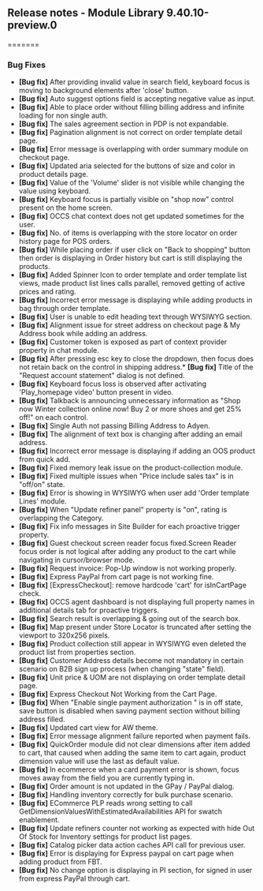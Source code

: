 ## Release notes - Module Library 9.40.10-preview.0
=======

### Bug Fixes

* **[Bug fix]** After providing invalid value in search field, keyboard focus is moving to background elements after 'close' button.
* **[Bug fix]** Auto suggest options field is accepting negative value as input.
* **[Bug fix]** Able to place order without filling billing address and infinite loading for non single auth.
* **[Bug fix]** The sales agreement section in PDP is not expandable.
* **[Bug fix]** Pagination alignment is not correct on order template detail page.
* **[Bug fix]** Error message is overlapping with order summary module on checkout page.
* **[Bug fix]** Updated aria selected for the buttons of size and color in product details page.
* **[Bug fix]** Value of the 'Volume' slider is not visible while changing the value using keyboard.
* **[Bug fix]** Keyboard focus is partially visible on "shop now" control present on the home screen.
* **[Bug fix]** OCCS chat context does not get updated sometimes for the user.
* **[Bug fix]** No. of items is overlapping with the store locator on order history page for POS orders.
* **[Bug fix]** While placing order if user click on "Back to shopping" button then order is displaying in Order history but cart is still displaying the products.
* **[Bug fix]** Added Spinner Icon to order template and order template list views, made product list lines calls parallel, removed getting of active prices and rating.
* **[Bug fix]** Incorrect error message is displaying while adding products in bag through order template.
* **[Bug fix]** User is unable to edit heading text through WYSIWYG section.
* **[Bug fix]** Alignment issue for street address on checkout page & My Address book while adding an address.
* **[Bug fix]** Customer token is exposed as part of context provider property in chat module.
* **[Bug fix]** After pressing esc key to close the dropdown, then focus does not retain back on the control in shipping address.* **[Bug fix]** Title of the "Request account statement" dialog is not defined.  
* **[Bug fix]** Keyboard focus loss is observed after activating 'Play_homepage video' button present in video.
* **[Bug fix]** Talkback is announcing unnecessary information as "Shop now Winter collection online now! Buy 2 or more shoes and get 25% off!" on each control.
* **[Bug fix]** Single Auth not passing Billing Address to Adyen.
* **[Bug fix]** The alignment of text box is changing after adding an email address.
* **[Bug fix]** Incorrect error message is displaying if adding an OOS product from quick add.
* **[Bug fix]** Fixed memory leak issue on the product-collection module.
* **[Bug fix]** Fixed multiple issues when "Price include sales tax" is in "off/on" state.
* **[Bug fix]** Error is showing in WYSIWYG when user add 'Order template Lines' module.
* **[Bug fix]** When "Update refiner panel" property is "on", rating is overlapping the Category.
* **[Bug fix]** Fix info messages in Site Builder for each proactive trigger property.
* **[Bug fix]** Guest checkout screen reader focus fixed.Screen Reader focus order is not logical after adding any product to the cart while navigating in cursor/browser mode.
* **[Bug fix]** Request invoice: Pop-Up window is not working properly.
* **[Bug fix]** Express PayPal from cart page is not working fine.
* **[Bug fix]** [ExpressCheckout]: remove hardcode 'cart' for isInCartPage check.
* **[Bug fix]** OCCS agent dashboard is not displaying full property names in additional details tab for proactive triggers.
* **[Bug fix]** Search result is overlapping & going out of the search box.
* **[Bug fix]** Map present under Store Locator is truncated after setting the viewport to 320x256 pixels.
* **[Bug fix]** Product collection still appear in WYSIWYG even deleted the product list from properties section.
* **[Bug fix]** Customer Address details become not mandatory in certain scenario on B2B sign up process (when changing "state" field).
* **[Bug fix]** Unit price & UOM are not displaying on order template detail page.
* **[Bug fix]** Express Checkout Not Working from the Cart Page.
* **[Bug fix]** When "Enable single payment authorization " is in off state, save button is disabled when saving payment section without billing address filled.
* **[Bug fix]** Updated cart view for AW theme.
* **[Bug fix]** Error message alignment failure reported when payment fails.
* **[Bug fix]** QuickOrder module did not clear dimensions after item added to cart, that caused when adding the same item to cart again, product dimension value will use the last as default value.
* **[Bug fix]** In ecommerce when a card payment error is shown, focus moves away from the field you are currently typing in.
* **[Bug fix]** Order amount is not updated in the GPay / PayPal dialog.
* **[Bug fix]** Handling inventory correctly for bulk purchase scenario.
* **[Bug fix]** ECommerce PLP reads wrong setting to call GetDimensionValuesWithEstimatedAvailabilities API for swatch enablement.
* **[Bug fix]** Update refiners counter not working as expected with hide Out Of Stock for Inventory settings for product list pages.
* **[Bug fix]** Catalog picker data action caches API call for previous user.
* **[Bug fix]** Error is displaying for Express paypal on cart page when adding product from FBT.
* **[Bug fix]** No change option is displaying in PI section, for signed in user from express PayPal through cart.
